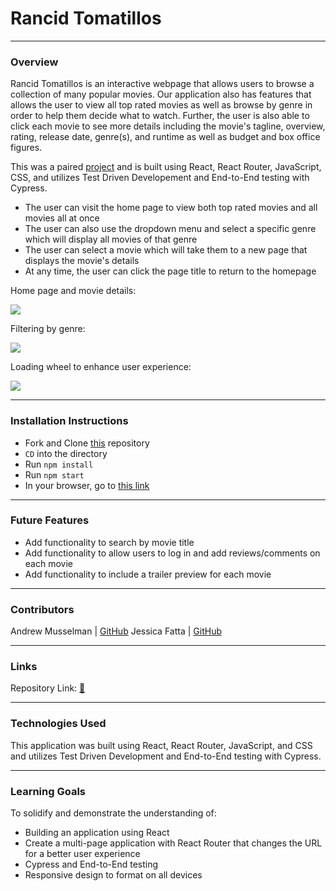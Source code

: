 # Rancid Tomatillos
-------
### Overview

Rancid Tomatillos is an interactive webpage that allows users to browse a collection of many popular movies. Our application also has features that allows the user to view all top rated movies as well as browse by genre in order to help them decide what to watch. Further, the user is also able to click each movie to see more details including the movie's tagline, overview, rating, release date, genre(s), and runtime as well as budget and box office figures.

This was a paired [project](https://frontend.turing.edu/projects/module-3/rancid-tomatillos-v3.html) and is built using React, React Router, JavaScript, CSS, and utilizes Test Driven Developement and End-to-End testing with Cypress.

- The user can visit the home page to view both top rated movies and all movies all at once
- The user can also use the dropdown menu and select a specific genre which will display all movies of that genre
- The user can select a movie which will take them to a new page that displays the movie's details
- At any time, the user can click the page title to return to the homepage

Home page and movie details:

![](https://media.giphy.com/media/JYELG7WihLCijgZMPQ/giphy-downsized-large.gif)


Filtering by genre:

![](https://media.giphy.com/media/areseVhsZoh4pLjgJU/giphy-downsized-large.gif)


Loading wheel to enhance user experience:

![](https://media.giphy.com/media/JSOQgpVxofFxv911FE/giphy.gif)


---------
### Installation Instructions
 - Fork and Clone [this](https://github.com/Andrew-Musselman/rancid-tomatillos) repository
 - `CD` into the directory
 - Run `npm install` 
 - Run `npm start`
 - In your browser, go to [this link](http://localhost:3000/)

-----------

### Future Features

 - Add functionality to search by movie title
 - Add functionality to allow users to log in and add reviews/comments on each movie
 - Add functionality to include a trailer preview for each movie

---------

### Contributors

Andrew Musselman | [GitHub](https://github.com/Andrew-Musselman)
Jessica Fatta | [GitHub](https://github.com/JessFatta)

--------
### Links

Repository Link: [🍅 ](https://github.com/Andrew-Musselman/rancid-tomatillos)

------------
### Technologies Used
 This application was built using React, React Router, JavaScript, and CSS and utilizes Test Driven Development and End-to-End testing with Cypress.

------------
### Learning Goals
To solidify and demonstrate the understanding of:
- Building an application using React
- Create a multi-page application with React Router that changes the URL for a better user experience
- Cypress and End-to-End testing
- Responsive design to format on all devices
